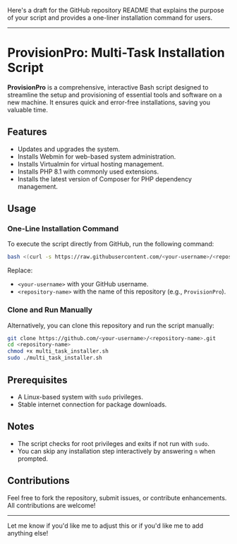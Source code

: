 Here's a draft for the GitHub repository README that explains the purpose of your script and provides a one-liner installation command for users.

---

# ProvisionPro: Multi-Task Installation Script

**ProvisionPro** is a comprehensive, interactive Bash script designed to streamline the setup and provisioning of essential tools and software on a new machine. It ensures quick and error-free installations, saving you valuable time.

## Features
- Updates and upgrades the system.
- Installs Webmin for web-based system administration.
- Installs Virtualmin for virtual hosting management.
- Installs PHP 8.1 with commonly used extensions.
- Installs the latest version of Composer for PHP dependency management.

## Usage

### One-Line Installation Command

To execute the script directly from GitHub, run the following command:

```bash
bash <(curl -s https://raw.githubusercontent.com/<your-username>/<repository-name>/main/multi_task_installer.sh)
```

Replace:
- `<your-username>` with your GitHub username.
- `<repository-name>` with the name of this repository (e.g., `ProvisionPro`).

### Clone and Run Manually

Alternatively, you can clone this repository and run the script manually:

```bash
git clone https://github.com/<your-username>/<repository-name>.git
cd <repository-name>
chmod +x multi_task_installer.sh
sudo ./multi_task_installer.sh
```

## Prerequisites
- A Linux-based system with `sudo` privileges.
- Stable internet connection for package downloads.

## Notes
- The script checks for root privileges and exits if not run with `sudo`.
- You can skip any installation step interactively by answering `n` when prompted.

## Contributions
Feel free to fork the repository, submit issues, or contribute enhancements. All contributions are welcome!

---

Let me know if you'd like me to adjust this or if you'd like me to add anything else!
